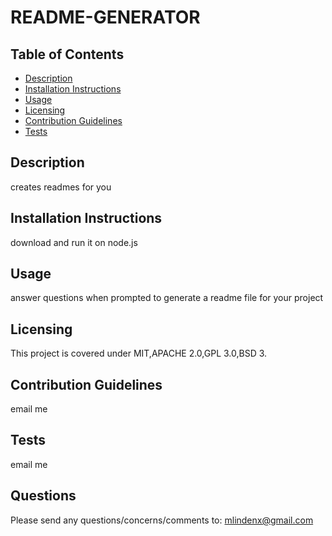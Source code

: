 # README-GENERATOR
  
  ## Table of Contents
  * [Description](#description)
  * [Installation Instructions](#installation-instructions)
  * [Usage](#usage)
  * [Licensing](#licensing)
  * [Contribution Guidelines](#contribution-guidelines)
  * [Tests](#tests)
  
  ## Description
  creates readmes for you 

  ## Installation Instructions
  download and run it on node.js 

  ## Usage
  answer questions when prompted to generate a readme file for your project 

  ## Licensing
  This project is covered under MIT,APACHE 2.0,GPL 3.0,BSD 3.

  ## Contribution Guidelines
  email me 

  ## Tests  
  email me

  ## Questions
  Please send any questions/concerns/comments to: mlindenx@gmail.com

